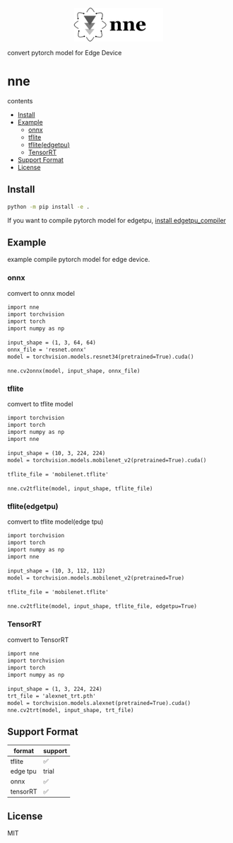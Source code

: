 <p align="center"><img width="40%" src="docs/logo.png" /></p>

convert pytorch model for Edge Device

# nne
contents

- [Install](#install)
- [Example](#Example)
  - [onnx](#onnx)
  - [tflite](#tflite)
  - [tflite(edgetpu)](#tflite-edgetpu)
  - [TensorRT](#tensorrt)
- [Support Format](#Support-Format)
- [License](#License)

## Install

```bash
python -m pip install -e .
```

If you want to compile pytorch model for edgetpu, [install edgetpu_compiler](https://coral.ai/docs/edgetpu/compiler/)

## Example

example compile pytorch model for edge device.

### onnx

comvert to onnx model

```python3
import nne
import torchvision
import torch
import numpy as np

input_shape = (1, 3, 64, 64)
onnx_file = 'resnet.onnx'
model = torchvision.models.resnet34(pretrained=True).cuda()

nne.cv2onnx(model, input_shape, onnx_file)
```

### tflite

comvert to tflite model

```python3
import torchvision
import torch
import numpy as np
import nne

input_shape = (10, 3, 224, 224)
model = torchvision.models.mobilenet_v2(pretrained=True).cuda()

tflite_file = 'mobilenet.tflite'

nne.cv2tflite(model, input_shape, tflite_file)
```

### tflite(edgetpu)

comvert to tflite model(edge tpu)

```python3
import torchvision
import torch
import numpy as np
import nne

input_shape = (10, 3, 112, 112)
model = torchvision.models.mobilenet_v2(pretrained=True)

tflite_file = 'mobilenet.tflite'

nne.cv2tflite(model, input_shape, tflite_file, edgetpu=True)
```

### TensorRT

comvert to TensorRT

```python3
import nne
import torchvision
import torch
import numpy as np

input_shape = (1, 3, 224, 224)
trt_file = 'alexnet_trt.pth'
model = torchvision.models.alexnet(pretrained=True).cuda()
nne.cv2trt(model, input_shape, trt_file)
```

## Support Format

|format  | support  |
|---|---|
| tflite  | :white_check_mark: |
| edge tpu  | trial  |
| onnx| :white_check_mark: |
| tensorRT| :white_check_mark: |

## License
MIT

